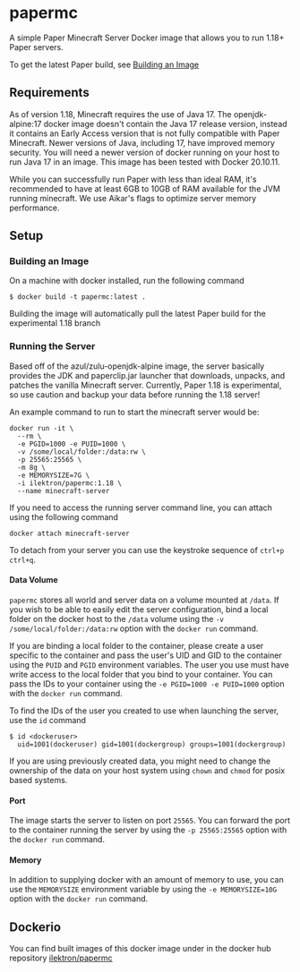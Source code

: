 # papermc

A simple Paper Minecraft Server Docker image that allows you to run 1.18+ Paper servers.

To get the latest Paper build, see [Building an Image](#building-an-image)

## Requirements

As of version 1.18, Minecraft requires the use of Java 17. The openjdk-alpine:17 docker image doesn't contain the Java 17 release version, instead it contains an Early Access version that is not fully compatible with Paper Minecraft. Newer versions of Java, including 17, have improved memory security. You will need a newer version of docker running on your host to run Java 17 in an image. This image has been tested with Docker 20.10.11.

While you can successfully run Paper with less than ideal RAM, it's recommended to have at least 6GB to 10GB of RAM available for the JVM running minecraft. We use Aikar's flags to optimize server memory performance.

## Setup

### Building an Image

On a machine with docker installed, run the following command

```
$ docker build -t papermc:latest .
```

Building the image will automatically pull the latest Paper build for the experimental 1.18 branch

### Running the Server

Based off of the azul/zulu-openjdk-alpine image, the server basically provides the JDK and paperclip.jar launcher that downloads, unpacks, and patches the vanilla Minecraft server. Currently, Paper 1.18 is experimental, so use caution and backup your data before running the 1.18 server!

An example command to run to start the minecraft server would be:

```
docker run -it \
  --rm \
  -e PGID=1000 -e PUID=1000 \
  -v /some/local/folder:/data:rw \
  -p 25565:25565 \
  -m 8g \
  -e MEMORYSIZE=7G \
  -i ilektron/papermc:1.18 \
  --name minecraft-server
```

If you need to access the running server command line, you can attach using the following command

```
docker attach minecraft-server
```

To detach from your server you can use the keystroke sequence of `ctrl+p ctrl+q`.

#### Data Volume

`papermc` stores all world and server data on a volume mounted at `/data`. If you wish to be able to easily edit the server configuration, bind a local folder on the docker host to the `/data` volume using the `-v /some/local/folder:/data:rw` option with the `docker run` command.

If you are binding a local folder to the container, please create a user specific to the container and pass the user's UID and GID to the container using the `PUID` and `PGID` environment variables. The user you use must have write access to the local folder that you bind to your container. You can pass the IDs to your container using the `-e PGID=1000 -e PUID=1000` option with the `docker run` command.

To find the IDs of the user you created to use when launching the server, use the `id` command

```
$ id <dockeruser>
  uid=1001(dockeruser) gid=1001(dockergroup) groups=1001(dockergroup)

```

If you are using previously created data, you might need to change the ownership of the data on your host system using `chown` and `chmod` for posix based systems.

#### Port

The image starts the server to listen on port `25565`. You can forward the port to the container running the server by using the `-p 25565:25565` option with the `docker run` command.

#### Memory

In addition to supplying docker with an amount of memory to use, you can use the `MEMORYSIZE` environment variable by using the `-e MEMORYSIZE=10G` option with the `docker run` command.

## Dockerio

You can find built images of this docker image under in the docker hub repository [ilektron/papermc](https://hub.docker.com/r/ilektron/papermc)
